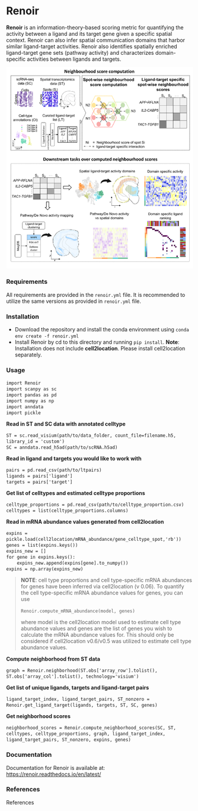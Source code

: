 # Renoir

**Renoir** is an information-theory-based scoring metric for quantifying the activity between a ligand and its target gene given a specific spatial context. Renoir can also infer spatial communication domains that harbor similar ligand-target activities. Renoir also identifies spatially enriched ligand-target gene sets (pathway activity) and characterizes domain-specific activities between ligands and targets.

<p align="center">
<img src="https://github.com/Zafar-Lab/Renoir/blob/main/docs/source/images/Overview.png" alt="Overview of RENOIR" width="600"/>
</p>

### Requirements
All requirements are provided in the ```renoir.yml``` file. It is recommended to utilize the same versions as provided in ```renoir.yml``` file.

### Installation

- Download the repository and install the conda environment using `conda env create -f renoir.yml`
- Install Renoir by cd to this directory and running `pip install`.
**Note**: Installation does not include **cell2location**. Please install cell2location separately.

### Usage

```
import Renoir
import scanpy as sc
import pandas as pd
import numpy as np
import anndata
import pickle
```

**Read in ST and SC data with annotated celltype**

```
ST = sc.read_visium(path/to/data_folder, count_file=filename.h5, library_id = 'custom')
SC = anndata.read_h5ad(path/to/scRNA.h5ad)
```

**Read in ligand and targets you would like to work with**

```
pairs = pd.read_csv(path/to/ltpairs)
ligands = pairs['ligand']
targets = pairs['target']
```

**Get list of celltypes and estimated celltype proportions**

```
celltype_proportions = pd.read_csv(path/to/celltype_proportion.csv)
celltypes = list(celltype_proportions.columns)
```

**Read in mRNA abundance values generated from cell2location**

```
expins = pickle.load(cell2location/mRNA_abundance/gene_celltype_spot,'rb'))
genes = list(expins.keys())
expins_new = []
for gene in expins.keys():
    expins_new.append(expins[gene].to_numpy())
expins = np.array(expins_new)
```

> **NOTE**: cell type proportions and cell type-specific mRNA abundances for genes have been inferred via cell2location (v 0.06). To quantify the cell type-specific mRNA abundance values for genes, you can use 
> 
> `Renoir.compute_mRNA_abundance(model, genes)` 
> 
> where model is the cell2location model used to estimate cell type abundance values and genes are the list of genes you wish to calculate the mRNA abundance values for. This should only be considered if cell2location v0.6/v0.5 was utilized to estimate cell type abundance values.

**Compute neighborhood from ST data**

```
graph = Renoir.neighborhood(ST.obs['array_row'].tolist(), ST.obs['array_col'].tolist(), technology='visium')
```

**Get list of unique ligands, targets and ligand-target pairs**

```
ligand_target_index, ligand_target_pairs, ST_nonzero = Renoir.get_ligand_target(ligands, targets, ST, SC, genes)
```

**Get neighborhood scores**

```
neighborhood_scores = Renoir.compute_neighborhood_scores(SC, ST, celltypes, celltype_proportions, graph, ligand_target_index, ligand_target_pairs, ST_nonzero, expins, genes)
```

### Documentation

Documentation for Renoir is available at: https://renoir.readthedocs.io/en/latest/

### References

References
